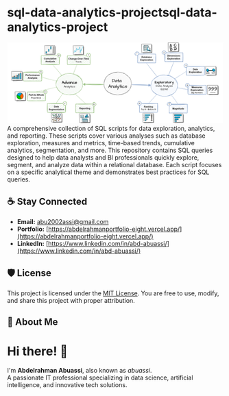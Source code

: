# sql-data-analytics-projectsql-data-analytics-project
![Data Analysis ](docs/EDA.png)
A comprehensive collection of SQL scripts for data exploration, analytics, and reporting. These scripts cover various analyses such as database exploration, measures and metrics, time-based trends, cumulative analytics, segmentation, and more. This repository contains SQL queries designed to help data analysts and BI professionals quickly explore, segment, and analyze data within a relational database. Each script focuses on a specific analytical theme and demonstrates best practices for SQL queries.


## ☕ Stay Connected

- **Email:** abu2002assi@gmail.com  
- **Portfolio:** [https://abdelrahmanportfolio-eight.vercel.app/](https://abdelrahmanportfolio-eight.vercel.app/)  
- **LinkedIn:** [https://www.linkedin.com/in/abd-abuassi/](https://www.linkedin.com/in/abd-abuassi/)

## 🛡️ License

This project is licensed under the [MIT License](LICENSE). You are free to use, modify, and share this project with proper attribution.

## 🌟 About Me

# Hi there! 👋

I'm **Abdelrahman Abuassi**, also known as *abuassi*.  
A passionate IT professional specializing in data science, artificial intelligence, and innovative tech solutions.
